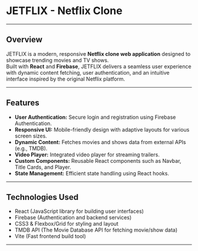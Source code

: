 # **JETFLIX - Netflix Clone**

---

## **Overview**

JETFLIX is a modern, responsive **Netflix clone web application** designed to showcase trending movies and TV shows.  
Built with **React** and **Firebase**, JETFLIX delivers a seamless user experience with dynamic content fetching, user authentication, and an intuitive interface inspired by the original Netflix platform.

---

## **Features**

- **User Authentication:** Secure login and registration using Firebase Authentication.  
- **Responsive UI:** Mobile-friendly design with adaptive layouts for various screen sizes.  
- **Dynamic Content:** Fetches movies and shows data from external APIs (e.g., TMDB).  
- **Video Player:** Integrated video player for streaming trailers.  
- **Custom Components:** Reusable React components such as Navbar, Title Cards, and Player.  
- **State Management:** Efficient state handling using React hooks.

---

## **Technologies Used**

- React (JavaScript library for building user interfaces)  
- Firebase (Authentication and backend services)  
- CSS3 & Flexbox/Grid for styling and layout  
- TMDB API (The Movie Database API for fetching movie/show data)  
- Vite (Fast frontend build tool)

---
